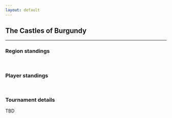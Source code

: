 ```yaml
---
layout: default
---
```


## The Castles of Burgundy

---

### Region standings

<p>&nbsp;</p>

### Player standings
<!---
<div>
	<img src="/wpoc/assets/images/ranking/TheCastlesofBurgundyRanking.png" style="display: block; margin-left: -10px; margin-bottom: 10px; margin-top: -10px"/>
</div>
-->
<p>&nbsp;</p>



### Tournament details
TBD


<p>&nbsp;</p>


>>

